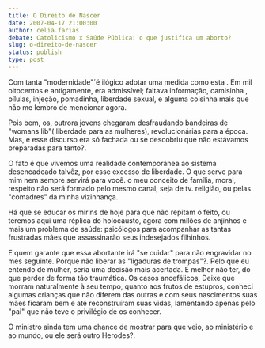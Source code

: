 ```yaml
---
title: O Direito de Nascer
date: 2007-04-17 21:00:00
author: celia.farias
debate: Catolicismo x Saúde Pública: o que justifica um aborto?
slug: o-direito-de-nascer
status: publish 
type: post
---
```


Com tanta "modernidade"´é ilógico adotar uma medida como esta . Em mil oitocentos e antigamente, era admissível; faltava informação, camisinha , pílulas, injeção, pomadinha, liberdade sexual, e alguma coisinha mais que não me lembro de mencionar agora.   

Pois bem, os, outrora jovens chegaram desfraudando bandeiras de "womans lib"( liberdade para as mulheres), revolucionárias para a época. Mas, e esse discurso era só fachada ou se descobriu que não estávamos preparadas para tanto?.   

 O fato é que vivemos uma realidade contemporânea ao sistema desencadeado talvêz, por esse excesso de liberdade. O que serve para mim nem sempre servirá para você. o meu conceito de família, moral, respeito não será formado pelo mesmo canal, seja de tv. religião, ou pelas "comadres" da minha vizinhança.  

 Há que se educar os mirins de hoje para que não repitam o feito, ou teremos aqui uma réplica do holocausto, agora com milões de anjinhos e mais um problema de saúde: psicólogos para acompanhar as tantas frustradas mães que assassinarão seus indesejados filhinhos.   

E quem garante que essa abortante irá "se cuidar" para não engravidar no mes seguinte. Porque não liberar as "ligaduras de trompas"?. Pelo que eu entendo de mulher, seria uma decisão mais acertada. É melhor não ter, do que perder de forma tão traumática. Os casos ancefálicos, Deixe que morram naturalmente à seu tempo, quanto aos frutos de estupros, conheci algumas crianças que não diferem das outras e com seus nascimentos suas mães ficaram bem e até reconstruíram suas vidas, lamentando apenas pelo "pai" que não teve o privilégio de os conhecer.  

 O ministro ainda tem uma chance de mostrar para que veio, ao ministério e ao mundo, ou ele será outro Herodes?.
